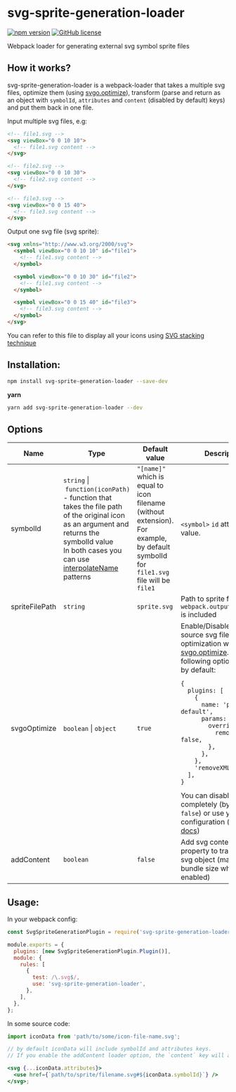 # svg-sprite-generation-loader

[![npm version](https://img.shields.io/npm/v/svg-sprite-generation-loader)](https://www.npmjs.com/package/svg-sprite-generation-loader)
[![GitHub license](https://img.shields.io/badge/license-MIT-blue.svg)](https://github.com/vadymshymko/svg-sprite-generation-loader/blob/master/LICENSE)

Webpack loader for generating external svg symbol sprite files

## How it works?

svg-sprite-generation-loader is a webpack-loader that takes a multiple svg files, optimize them (using [svgo.optimize](https://github.com/svg/svgo#optimize)), transform (parse and return as an object with `symbolId`, `attributes` and `content` (disabled by default) keys) and put them back in one file.

Input multiple svg files, e.g:

```html
<!-- file1.svg -->
<svg viewBox="0 0 10 10">
  <!-- file1.svg content -->
</svg>

<!-- file2.svg -->
<svg viewBox="0 0 10 30">
  <!-- file2.svg content -->
</svg>

<!-- file3.svg -->
<svg viewBox="0 0 15 40">
  <!-- file3.svg content -->
</svg>
```

Output one svg file (svg sprite):

```html
<svg xmlns="http://www.w3.org/2000/svg">
  <symbol viewBox="0 0 10 10" id="file1">
    <!-- file1.svg content -->
  </symbol>

  <symbol viewBox="0 0 10 30" id="file2">
    <!-- file1.svg content -->
  </symbol>

  <symbol viewBox="0 0 15 40" id="file3">
    <!-- file3.svg content -->
  </symbol>
</svg>
```

You can refer to this file to display all your icons using [SVG stacking technique](https://css-tricks.com/svg-fragment-identifiers-work/#article-header-id-4)

## Installation:

```bash
npm install svg-sprite-generation-loader --save-dev
```

**yarn**

```bash
yarn add svg-sprite-generation-loader --dev
```

## Options

| Name           | Type                                                                                                                                                                                                                                                                  | Default value                                                                                                                         | Description                                                                                                                                                                                                                                                                                                                                                                                                                                                                                                                                                                                                                                                                                                                                                                                                                                                                                           |
| -------------- | --------------------------------------------------------------------------------------------------------------------------------------------------------------------------------------------------------------------------------------------------------------------- | ------------------------------------------------------------------------------------------------------------------------------------- | ----------------------------------------------------------------------------------------------------------------------------------------------------------------------------------------------------------------------------------------------------------------------------------------------------------------------------------------------------------------------------------------------------------------------------------------------------------------------------------------------------------------------------------------------------------------------------------------------------------------------------------------------------------------------------------------------------------------------------------------------------------------------------------------------------------------------------------------------------------------------------------------------------- |
| symbolId       | `string`&nbsp;\|&nbsp;`function(iconPath)` - function that takes the file path of the original icon as an argument and returns the symbolId value<br /> In both cases you can use [interpolateName](https://github.com/webpack/loader-utils#interpolatename) patterns | `"[name]"` which is equal to icon filename (without extension). For example, by default symbolId for `file1.svg` file will be `file1` | `<symbol>`&nbsp;`id` attribute value.                                                                                                                                                                                                                                                                                                                                                                                                                                                                                                                                                                                                                                                                                                                                                                                                                                                                 |
| spriteFilePath | `string`                                                                                                                                                                                                                                                              | `sprite.svg`                                                                                                                          | Path to sprite file.<br /> `webpack.output.path` <br /> is included                                                                                                                                                                                                                                                                                                                                                                                                                                                                                                                                                                                                                                                                                                                                                                                                                                   |
| svgoOptimize   | `boolean` \| `object`                                                                                                                                                                                                                                                 | `true`                                                                                                                                | Enable/Disable/Customize source svg file optimization with [svgo.optimize](https://github.com/svg/svgo#optimize). The following options are used by default: <br /><pre>`{`<br />&nbsp;&nbsp;`plugins: [`<br />&nbsp;&nbsp;&nbsp;&nbsp;`{`<br />&nbsp;&nbsp;&nbsp;&nbsp;&nbsp;&nbsp;`name: 'preset-default',`<br />&nbsp;&nbsp;&nbsp;&nbsp;&nbsp;&nbsp;`params: {`<br />&nbsp;&nbsp;&nbsp;&nbsp;&nbsp;&nbsp;&nbsp;&nbsp;`overrides: {`<br />&nbsp;&nbsp;&nbsp;&nbsp;&nbsp;&nbsp;&nbsp;&nbsp;&nbsp;&nbsp;`removeViewBox: false,`<br />&nbsp;&nbsp;&nbsp;&nbsp;&nbsp;&nbsp;&nbsp;&nbsp;`},`<br />&nbsp;&nbsp;&nbsp;&nbsp;&nbsp;&nbsp;`},`<br />&nbsp;&nbsp;&nbsp;&nbsp;`},`<br />&nbsp;&nbsp;&nbsp;&nbsp;`'removeXMLNS',`<br />&nbsp;&nbsp;`],`<br />`}`</pre> You can disable it completely (by passing `false`) or use your own configuration (see [svgo docs](https://github.com/svg/svgo#optimize)) |
| addContent     | `boolean`                                                                                                                                                                                                                                                             | `false`                                                                                                                               | Add svg content as property to transformed svg object (may increase bundle size when enabled)                                                                                                                                                                                                                                                                                                                                                                                                                                                                                                                                                                                                                                                                                                                                                                                                         |

## Usage:

In your webpack config:

```javascript
const SvgSpriteGenerationPlugin = require('svg-sprite-generation-loader/plugin.js');

module.exports = {
  plugins: [new SvgSpriteGenerationPlugin.Plugin()],
  module: {
    rules: [
      {
        test: /\.svg$/,
        use: 'svg-sprite-generation-loader',
      },
    ],
  },
};
```

In some source code:

```jsx
import iconData from 'path/to/some/icon-file-name.svg';

// by default iconData will include symbolId and attributes keys.
// If you enable the addContent loader option, the `content` key will also be added

<svg {...iconData.attributes}>
  <use href={`path/to/sprite/filename.svg#${iconData.symbolId}`} />
</svg>;
```
